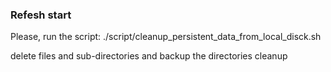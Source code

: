 ### Refesh start

Please, run the script: 
./script/cleanup_persistent_data_from_local_disck.sh

delete files and sub-directories and backup the directories cleanup 